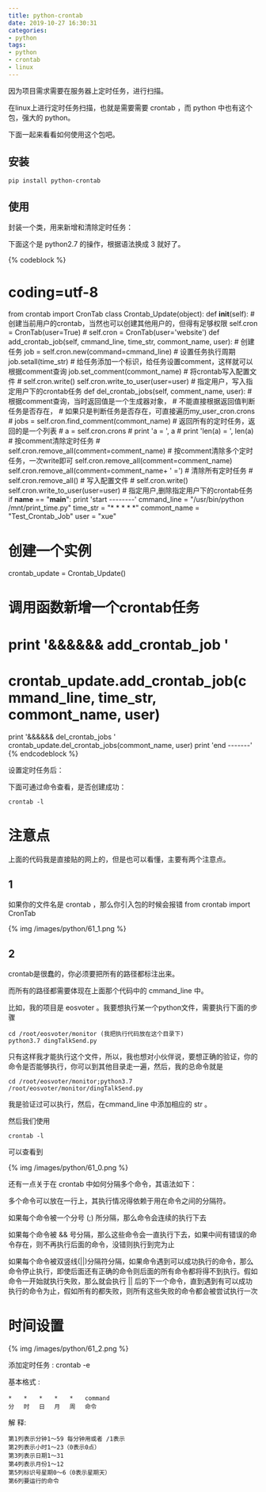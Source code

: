 ```yaml
---
title: python-crontab
date: 2019-10-27 16:30:31
categories:
- python
tags:
- python
- crontab
- linux
---
```

因为项目需求需要在服务器上定时任务，进行扫描。

<!-- more -->

在linux上进行定时任务扫描，也就是需要需要 crontab ，而 python 中也有这个包，强大的 python。

下面一起来看看如何使用这个包吧。

## 安装

	pip install python-crontab
	
## 使用

封装一个类，用来新增和清除定时任务：

下面这个是 python2.7 的操作，根据语法换成 3 就好了。

{% codeblock %}
# coding=utf-8
from crontab import CronTab
class Crontab_Update(object):
  def __init__(self):
    # 创建当前用户的crontab，当然也可以创建其他用户的，但得有足够权限
    self.cron = CronTab(user=True)
    # self.cron = CronTab(user='website')
  def add_crontab_job(self, cmmand_line, time_str, commont_name, user):
    # 创建任务
    job = self.cron.new(command=cmmand_line)
    # 设置任务执行周期
    job.setall(time_str)
    # 给任务添加一个标识，给任务设置comment，这样就可以根据comment查询
    job.set_comment(commont_name)
    # 将crontab写入配置文件
    # self.cron.write()
    self.cron.write_to_user(user=user) # 指定用户，写入指定用户下的crontab任务
  def del_crontab_jobs(self, comment_name, user):
    # 根据comment查询，当时返回值是一个生成器对象，
    # 不能直接根据返回值判断任务是否存在，
    # 如果只是判断任务是否存在，可直接遍历my_user_cron.crons
    # jobs = self.cron.find_comment(commont_name)
    # 返回所有的定时任务，返回的是一个列表
    # a = self.cron.crons
    # print 'a = ', a
    # print 'len(a) = ', len(a)
    # 按comment清除定时任务
    # self.cron.remove_all(comment=comment_name)
    # 按comment清除多个定时任务，一次write即可
    self.cron.remove_all(comment=comment_name)
    self.cron.remove_all(comment=comment_name+ ' =')
    # 清除所有定时任务
    # self.cron.remove_all()
    # 写入配置文件
    # self.cron.write()
    self.cron.write_to_user(user=user) # 指定用户,删除指定用户下的crontab任务
if __name__ == "__main__":
  print 'start --------'
  cmmand_line = "/usr/bin/python /mnt/print_time.py"
  time_str = "* * * * *"
  commont_name = "Test_Crontab_Job"
  user = "xue"
  # 创建一个实例
  crontab_update = Crontab_Update()
  # 调用函数新增一个crontab任务
  # print '&&&&&& add_crontab_job '
  # crontab_update.add_crontab_job(cmmand_line, time_str, commont_name, user)
  print '&&&&&& del_crontab_jobs '
  crontab_update.del_crontab_jobs(commont_name, user)
  print 'end -------'
{% endcodeblock %}

设置定时任务后：

下面可通过命令查看，是否创建成功：

	crontab -l

# 注意点

上面的代码我是直接贴的网上的，但是也可以看懂，主要有两个注意点。

## 1

如果你的文件名是 crontab ，那么你引入包的时候会报错 from crontab import CronTab

{% img /images/python/61_1.png %}

## 2

crontab是很蠢的，你必须要把所有的路径都标注出来。

而所有的路径都需要体现在上面那个代码中的 cmmand_line 中。

比如，我的项目是 eosvoter 。我要想执行某一个python文件，需要执行下面的步骤

	cd /root/eosvoter/monitor (我把执行代码放在这个目录下)
	python3.7 dingTalkSend.py
	
只有这样我才能执行这个文件，所以，我也想对小伙伴说，要想正确的验证，你的命令是否能够执行，你可以到其他目录走一遍，然后，我的总命令就是

	cd /root/eosvoter/monitor;python3.7 /root/eosvoter/monitor/dingTalkSend.py
	
我是验证过可以执行，然后，在cmmand_line 中添加相应的 str 。

然后我们使用 

	crontab -l
	
可以查看到

{% img /images/python/61_0.png %}

还有一点关于在 crontab 中如何分隔多个命令，其语法如下：

多个命令可以放在一行上，其执行情况得依赖于用在命令之间的分隔符。

如果每个命令被一个分号 (;) 所分隔，那么命令会连续的执行下去

如果每个命令被 && 号分隔，那么这些命令会一直执行下去，如果中间有错误的命令存在，则不再执行后面的命令，没错则执行到完为止

如果每个命令被双竖线(||)分隔符分隔，如果命令遇到可以成功执行的命令，那么命令停止执行，即使后面还有正确的命令则后面的所有命令都将得不到执行。假如命令一开始就执行失败，那么就会执行 || 后的下一个命令，直到遇到有可以成功执行的命令为止，假如所有的都失败，则所有这些失败的命令都会被尝试执行一次

# 时间设置

{% img /images/python/61_2.png %}

添加定时任务 : crontab -e

基本格式 : 

	*　　*　　*　　*　　*　　command 
	分　 时　 日　 月　 周　 命令 
	
解 释: 

	第1列表示分钟1～59 每分钟用或者 /1表示 
	第2列表示小时1～23（0表示0点） 
	第3列表示日期1～31 
	第4列表示月份1～12 
	第5列标识号星期0～6（0表示星期天） 
	第6列要运行的命令
